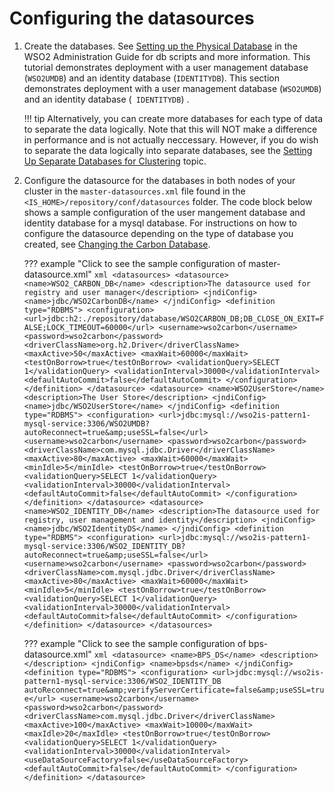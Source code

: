 # Configuring the datasources

1. Create the databases. See [Setting up the Physical Database](../../administer/setting-up-the-physical-database) in the WSO2 Administration Guide for db scripts and more information. This tutorial demonstrates deployment with a user management database (`WSO2UMDB`) and an identity database (`IDENTITYDB`). This section demonstrates deployment with a user management database (`WSO2UMDB`) and an identity database (` IDENTITYDB`) .

    !!! tip
        Alternatively, you can create more databases for each type of data to separate the data logically. Note that this will NOT make a difference in performance and is not actually neccessary. 
        However, if you do wish to separate the data logically into separate databases, see the [Setting Up Separate Databases for Clustering](../../setup/setting-up-separate-databases-for-clustering) topic.

2. Configure the datasource for the databases in both nodes of your cluster in the  `master-datasources.xml`   file found in the  `<IS_HOME>/repository/conf/datasources` folder.  The code block below shows a sample configuration of the user mangement database and identity database for a mysql database.  For instructions on how to configure the datasource depending on the type of database you created, see [Changing the Carbon Database](../../administer/changing-the-carbon-database).

    ??? example "Click to see the sample configuration of master-datasource.xml"
        ```xml
        <datasources>
            <datasource>
                <name>WSO2_CARBON_DB</name>
                <description>The datasource used for registry and user manager</description>
                <jndiConfig>
                    <name>jdbc/WSO2CarbonDB</name>
                </jndiConfig>
                <definition type="RDBMS">
                    <configuration>
                        <url>jdbc:h2:./repository/database/WSO2CARBON_DB;DB_CLOSE_ON_EXIT=FALSE;LOCK_TIMEOUT=60000</url>
                        <username>wso2carbon</username>
                        <password>wso2carbon</password>
                        <driverClassName>org.h2.Driver</driverClassName>
                        <maxActive>50</maxActive>
                        <maxWait>60000</maxWait>
                        <testOnBorrow>true</testOnBorrow>
                        <validationQuery>SELECT 1</validationQuery>
                        <validationInterval>30000</validationInterval>
                        <defaultAutoCommit>false</defaultAutoCommit>
                    </configuration>
                </definition>
            </datasource>
            <datasource>
                <name>WSO2UserStore</name>
                <description>The User Store</description>
                <jndiConfig>
                    <name>jdbc/WSO2UserStore</name>
                </jndiConfig>
                <definition type="RDBMS">
                    <configuration>
                        <url>jdbc:mysql://wso2is-pattern1-mysql-service:3306/WSO2UMDB?autoReconnect=true&amp;useSSL=false</url>
                        <username>wso2carbon</username>
                        <password>wso2carbon</password>
                        <driverClassName>com.mysql.jdbc.Driver</driverClassName>
                        <maxActive>80</maxActive>
                        <maxWait>60000</maxWait>
                        <minIdle>5</minIdle>
                        <testOnBorrow>true</testOnBorrow>
                        <validationQuery>SELECT 1</validationQuery>
                        <validationInterval>30000</validationInterval>
                        <defaultAutoCommit>false</defaultAutoCommit>
                    </configuration>
                </definition>
            </datasource>
            <datasource>
                <name>WSO2_IDENTITY_DB</name>
                <description>The datasource used for registry, user management and identity</description>
                <jndiConfig>
                    <name>jdbc/WSO2IdentityDS</name>
                </jndiConfig>
                <definition type="RDBMS">
                    <configuration>
                        <url>jdbc:mysql://wso2is-pattern1-mysql-service:3306/WSO2_IDENTITY_DB?autoReconnect=true&amp;useSSL=false</url>
                        <username>wso2carbon</username>
                        <password>wso2carbon</password>
                        <driverClassName>com.mysql.jdbc.Driver</driverClassName>
                        <maxActive>80</maxActive>
                        <maxWait>60000</maxWait>
                        <minIdle>5</minIdle>
                        <testOnBorrow>true</testOnBorrow>
                        <validationQuery>SELECT 1</validationQuery>
                        <validationInterval>30000</validationInterval>
                        <defaultAutoCommit>false</defaultAutoCommit>
                    </configuration>
                </definition>
            </datasource>
        </datasources>
        ```

    ??? example "Click to see the sample configuration of bps-datasource.xml"
        ```xml
        <datasource>
            <name>BPS_DS</name>
            <description></description>
            <jndiConfig>
                <name>bpsds</name>
            </jndiConfig>
            <definition type="RDBMS">
                <configuration>
                    <url>jdbc:mysql://wso2is-pattern1-mysql-service:3306/WSO2_IDENTITY_DB autoReconnect=true&amp;verifyServerCertificate=false&amp;useSSL=true</url>
                    <username>wso2carbon</username>
                    <password>wso2carbon</password>
                    <driverClassName>com.mysql.jdbc.Driver</driverClassName>
                    <maxActive>100</maxActive>
                    <maxWait>10000</maxWait>
                    <maxIdle>20</maxIdle>
                    <testOnBorrow>true</testOnBorrow>
                    <validationQuery>SELECT 1</validationQuery>
                    <validationInterval>30000</validationInterval>
                    <useDataSourceFactory>false</useDataSourceFactory>
                    <defaultAutoCommit>false</defaultAutoCommit>
                </configuration>
            </definition>
        </datasource>
        ```


